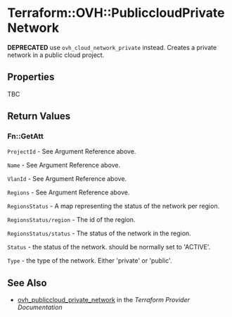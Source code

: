 # Terraform::OVH::PubliccloudPrivateNetwork

__DEPRECATED__ use `ovh_cloud_network_private` instead.
Creates a private network in a public cloud project.

## Properties

TBC

## Return Values

### Fn::GetAtt

`ProjectId` - See Argument Reference above.

`Name` - See Argument Reference above.

`VlanId` - See Argument Reference above.

`Regions` - See Argument Reference above.

`RegionsStatus` - A map representing the status of the network per region.

`RegionsStatus/region` - The id of the region.

`RegionsStatus/status` - The status of the network in the region.

`Status` - the status of the network. should be normally set to 'ACTIVE'.

`Type` - the type of the network. Either 'private' or 'public'.

## See Also

* [ovh_publiccloud_private_network](https://www.terraform.io/docs/providers/ovh/r/publiccloud_private_network.html) in the _Terraform Provider Documentation_